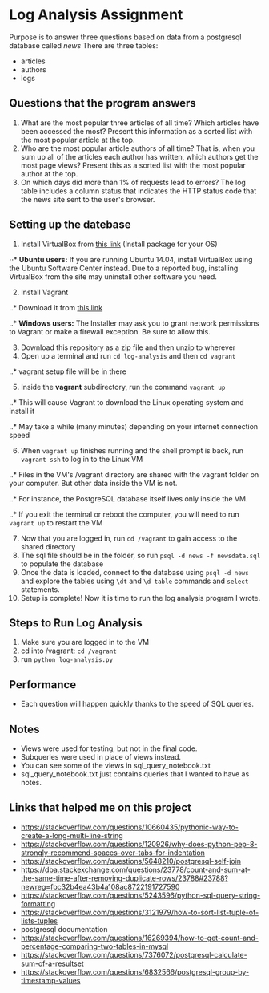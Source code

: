 # Log Analysis Assignment
Purpose is to answer three questions based on data from a postgresql database called _news_
There are three tables:
* articles
* authors
* logs

## Questions that the program answers
1. What are the most popular three articles of all time? Which articles have been accessed the most? Present this information as a sorted list with the most popular article at the top.
2. Who are the most popular article authors of all time? That is, when you sum up all of the articles each author has written, which authors get the most page views? Present this as a sorted list with the most popular author at the top.
3. On which days did more than 1% of requests lead to errors? The log table includes a column status that indicates the HTTP status code that the news site sent to the user's browser.

## Setting up the datebase
1. Install VirtualBox from [this link](https://www.virtualbox.org/wiki/Downloads) (Install package for your OS)

⋅⋅* **Ubuntu users:** If you are running Ubuntu 14.04, install VirtualBox using the Ubuntu Software Center instead. Due to a reported bug, installing VirtualBox from the site may uninstall other software you need.

2. Install Vagrant

..* Download it from [this link](https://www.vagrantup.com/downloads.html)

..* **Windows users:** The Installer may ask you to grant network permissions to Vagrant or make a firewall exception. Be sure to allow this.

3. Download this repository as a zip file and then unzip to wherever
4. Open up a terminal and run `cd log-analysis` and then `cd vagrant`

..* vagrant setup file will be in there

5. Inside the **vagrant** subdirectory, run the command `vagrant up`

..* This will cause Vagrant to download the Linux operating system and install it

..* May take a while (many minutes) depending on your internet connection speed

6. When `vagrant up` finishes running and the shell prompt is back, run `vagrant ssh` to log in to the Linux VM

..* Files in the VM's /vagrant directory are shared with the vagrant folder on your computer. But other data inside the VM is not. 

..* For instance, the PostgreSQL database itself lives only inside the VM.

..* If you exit the terminal or reboot the computer, you will need to run `vagrant up` to restart the VM

7. Now that you are logged in, run `cd /vagrant` to gain access to the shared directory
8. The sql file should be in the folder, so run `psql -d news -f newsdata.sql` to populate the database
9. Once the data is loaded, connect to the database using `psql -d news` and explore the tables using `\dt` and `\d table` commands and `select` statements.
10. Setup is complete! Now it is time to run the log analysis program I wrote.


## Steps to Run Log Analysis
1. Make sure you are logged in to the VM
2. cd into /vagrant: `cd /vagrant`
3. run `python log-analysis.py`

## Performance
* Each question will happen quickly thanks to the speed of SQL queries.

## Notes
* Views were used for testing, but not in the final code.  
* Subqueries were used in place of views instead.
* You can see some of the views in sql_query_notebook.txt
* sql_query_notebook.txt just contains queries that I wanted to have as notes.

## Links that helped me on this project
* https://stackoverflow.com/questions/10660435/pythonic-way-to-create-a-long-multi-line-string
* https://stackoverflow.com/questions/120926/why-does-python-pep-8-strongly-recommend-spaces-over-tabs-for-indentation
* https://stackoverflow.com/questions/5648210/postgresql-self-join
* https://dba.stackexchange.com/questions/23778/count-and-sum-at-the-same-time-after-removing-duplicate-rows/23788#23788?newreg=fbc32b4ea43b4a108ac8722191727590
* https://stackoverflow.com/questions/5243596/python-sql-query-string-formatting
* https://stackoverflow.com/questions/3121979/how-to-sort-list-tuple-of-lists-tuples
* postgresql documentation
* https://stackoverflow.com/questions/16269394/how-to-get-count-and-percentage-comparing-two-tables-in-mysql
* https://stackoverflow.com/questions/7376072/postgresql-calculate-sum-of-a-resultset
* https://stackoverflow.com/questions/6832566/postgresql-group-by-timestamp-values
